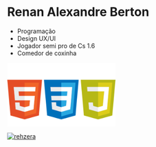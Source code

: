 # **Renan Alexandre Berton**

- Programação 
- Design UX/UI
- Jogador semi pro de Cs 1.6
- Comedor de coxinha


<img img align="center" alt="Rafa-Js" height="auto" width="50%" src= "https://github.com/renanberton/renanberton/blob/main/icones.png" >


[![rehzera](https://github-readme-stats.vercel.app/api/top-langs/?username=renanberton&themes=dark)](https://github.com/renanberton) 

